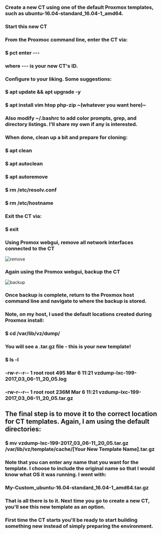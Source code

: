 ### Create a new CT using one of the default Proxmox templates, such as ubuntu-16.04-standard_16.04-1_amd64.

### Start this new CT

### From the Proxmoc command line, enter the CT via:

### $ pct enter ---
### where --- is your new CT's ID.

### Configure to your liking. Some suggestions:

### $ apt update && apt upgrade -y
### $ apt install vim htop php-zip  ~(whatever you want here)~
### Also modify ~/.bashrc to add color prompts, grep, and directory listings. I'll share my own if any is interested.

### When done, clean up a bit and prepare for cloning:

### $ apt clean
### $ apt autoclean
### $ apt autoremove
### $ rm /etc/resolv.conf
### $ rm /etc/hostname
### Exit the CT via:

### $ exit
### Using Promox webgui, remove all network interfaces connected to the CT
![remove](https://github.com/user-attachments/assets/f38cda9b-0a54-4203-9eb0-448eac1876ed)

### Again using the Promox webgui, backup the CT
![backup](https://github.com/user-attachments/assets/a97c6abc-d521-4089-a9bd-62830ede947e)

### Once backup is complete, return to the Proxmox host command line and navigate to where the backup is stored.
### Note, on my host, I used the default locations created during Proxmox install:

### $ cd /var/lib/vz/dump/
### You will see a .tar.gz file - this is your new template!

### $ ls -l
### -rw-r--r-- 1 root root  495 Mar  6 11:21 vzdump-lxc-199-2017_03_06-11_20_05.log
### -rw-r--r-- 1 root root 236M Mar  6 11:21 vzdump-lxc-199-2017_03_06-11_20_05.tar.gz
## The final step is to move it to the correct location for CT templates. Again, I am using the default directories:

### $ mv vzdump-lxc-199-2017_03_06-11_20_05.tar.gz /var/lib/vz/template/cache/[Your New Template Name].tar.gz
### Note that you can enter any name that you want for the template. I choose to include the original name so that I would know what OS it was running. I went with:

### My-Custom_ubuntu-16.04-standard_16.04-1_amd64.tar.gz
### That is all there is to it. Next time you go to create a new CT, you'll see this new template as an option.
### First time the CT starts you'll be ready to start building something new instead of simply preparing the environment.

